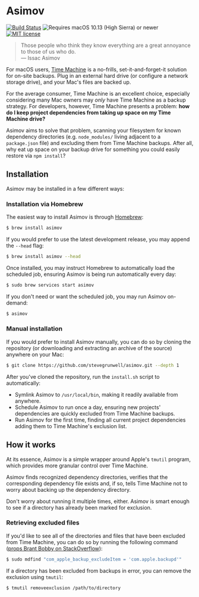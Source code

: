 # Asimov

[![Build Status](https://travis-ci.com/stevegrunwell/asimov.svg?branch=develop)](https://travis-ci.com/stevegrunwell/asimov)
![Requires macOS 10.13 (High Sierra) or newer](https://img.shields.io/badge/macOS-10.13%20or%20higher-blue)
[![MIT license](https://img.shields.io/badge/license-MIT-green)](LICENSE.txt)

> Those people who think they know everything are a great annoyance to those of us who do.<br>— Issac Asimov

For macOS users, [Time Machine](https://support.apple.com/en-us/HT201250) is a no-frills, set-it-and-forget-it solution for on-site backups. Plug in an external hard drive (or configure a network storage drive), and your Mac's files are backed up.

For the average consumer, Time Machine is an excellent choice, especially considering many Mac owners may _only_ have Time Machine as a backup strategy. For developers, however, Time Machine presents a problem: **how do I keep project dependencies from taking up space on my Time Machine drive?**

Asimov aims to solve that problem, scanning your filesystem for known dependency directories (e.g. `node_modules/` living adjacent to a `package.json` file) and excluding them from Time Machine backups. After all, why eat up space on your backup drive for something you could easily restore via `npm install`?


## Installation

Asimov may be installed in a few different ways:

### Installation via Homebrew

The easiest way to install Asimov is through [Homebrew](https://brew.sh):

```sh
$ brew install asimov
```

If you would prefer to use the latest development release, you may append the `--head` flag:

```sh
$ brew install asimov --head
```

Once installed, you may instruct Homebrew to automatically load the scheduled job, ensuring Asimov is being run automatically every day:

```sh
$ sudo brew services start asimov
```

If you don't need or want the scheduled job, you may run Asimov on-demand:

```sh
$ asimov
```

### Manual installation

If you would prefer to install Asimov manually, you can do so by cloning the repository (or downloading and extracting an archive of the source) anywhere on your Mac:

```sh
$ git clone https://github.com/stevegrunwell/asimov.git --depth 1
```

After you've cloned the repository, run the `install.sh` script to automatically:
* Symlink Asimov to `/usr/local/bin`, making it readily available from anywhere.
* Schedule Asimov to run once a day, ensuring new projects' dependencies are quickly excluded from Time Machine backups.
* Run Asimov for the first time, finding all current project dependencies adding them to Time Machine's exclusion list.


## How it works

At its essence, Asimov is a simple wrapper around Apple's `tmutil` program, which provides more granular control over Time Machine.

Asimov finds recognized dependency directories, verifies that the corresponding dependency file exists and, if so, tells Time Machine not to worry about backing up the dependency directory.

Don't worry about running it multiple times, either. Asimov is smart enough to see if a directory has already been marked for exclusion.

### Retrieving excluded files

If you'd like to see all of the directories and files that have been excluded from Time Machine, you can do so by running the following command ([props Brant Bobby on StackOverflow](https://apple.stackexchange.com/a/25833/206772)):

```bash
$ sudo mdfind "com_apple_backup_excludeItem = 'com.apple.backupd'"
```

If a directory has been excluded from backups in error, you can remove the exclusion using `tmutil`:

```bash
$ tmutil removeexclusion /path/to/directory
```
